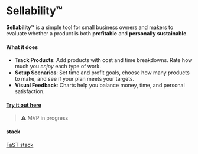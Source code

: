 # Sellability™

**Sellability™** is a simple tool for small business owners and makers to evaluate whether a product is both **profitable** and **personally sustainable**.

#### What it does
- **Track Products**: Add products with cost and time breakdowns. Rate how much you *enjoy* each type of work.
- **Setup Scenarios**: Set time and profit goals, choose how many products to make, and see if your plan meets your targets.
- **Visual Feedback**: Charts help you balance money, time, and personal satisfaction.

#### [Try it out here](https://forewit.github.io/sellability/)

> ⚠️ MVP in progress

#### stack
[FaST stack](https://github.com/forewit/fast-stack)
